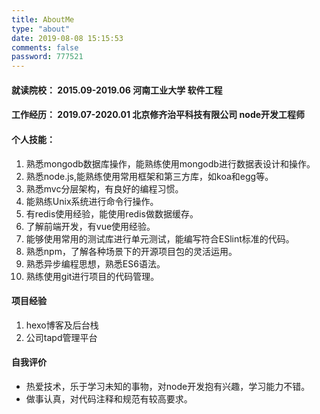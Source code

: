 ```yaml
---
title: AboutMe
type: "about"
date: 2019-08-08 15:15:53
comments: false
password: 777521
---
```


#### 就读院校： 2015.09-2019.06   河南工业大学   软件工程
#### 工作经历： 2019.07-2020.01   北京修齐治平科技有限公司   node开发工程师
#### 个人技能： 
1. 熟悉mongodb数据库操作，能熟练使用mongodb进行数据表设计和操作。
2. 熟悉node.js,能熟练使用常用框架和第三方库，如koa和egg等。
3. 熟悉mvc分层架构，有良好的编程习惯。
4. 能熟练Unix系统进行命令行操作。
5. 有redis使用经验，能使用redis做数据缓存。
6. 了解前端开发，有vue使用经验。
7. 能够使用常用的测试库进行单元测试，能编写符合ESlint标准的代码。
8. 熟悉npm，了解各种场景下的开源项目包的灵活运用。
9. 熟悉异步编程思想，熟悉ES6语法。
10. 熟练使用git进行项目的代码管理。
#### 项目经验
1. hexo博客及后台栈
2. 公司tapd管理平台
#### 自我评价
* 热爱技术，乐于学习未知的事物，对node开发抱有兴趣，学习能力不错。
* 做事认真，对代码注释和规范有较高要求。
